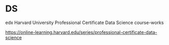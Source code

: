 # DS
edx Harvard University Professional Certificate Data Science course-works

https://online-learning.harvard.edu/series/professional-certificate-data-science

